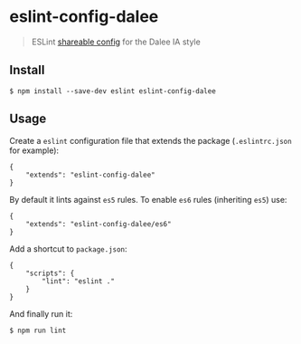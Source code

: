 # eslint-config-dalee

> ESLint [shareable config](http://eslint.org/docs/developer-guide/shareable-configs.html) for the Dalee IA style


## Install

```
$ npm install --save-dev eslint eslint-config-dalee
```

## Usage

Create a `eslint` configuration file that extends the package (`.eslintrc.json` for example):

```
{
    "extends": "eslint-config-dalee"
}
```

By default it lints against `es5` rules. To enable `es6` rules (inheriting `es5`) use:

```
{
    "extends": "eslint-config-dalee/es6"
}
```

Add a shortcut to `package.json`:

```
{
    "scripts": {
        "lint": "eslint ."
    }
}
```

And finally run it:

```
$ npm run lint
```
